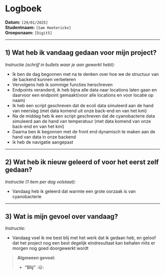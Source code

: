 # Logboek

**Datum:** `[29/01/2025]`  
**Studentnaam:** `[Sam Hoeterickx]`  
**Groepsnaam:** `[Digit5]`

---

## 1) Wat heb ik vandaag gedaan voor mijn project?

*Instructie (schrijf in bullets waar je aan gewerkt hebt):*  
- Ik ben de dag begonnen met na te denken over hoe we de structuur van de backend kunnen verbeteren
- Vervolgens heb ik sommige functies herschreven
- Endpoints veranderd, ik heb bijna alle data naar locations laten gaan en daarvoor een endpoint gemaakt(voor alle locations en voor locatie op naam)
- Ik heb een script geschreven dat de ecoli data simuleerd aan de hand van neerslag (met data komend uit onze back-end en van het kmi)
- Na de middag heb ik een script geschreven dat de cyanobacterie data simuleerd aan de hand van temperatuur (met data komend van onze back-end en van het kmi)
- Daarna ben ik begonnen met de front end dynamisch te maken aan de hand van data in onze backend
- ik heb de navigatie aangepast 



---
## 2) Wat heb ik nieuw geleerd of voor het eerst zelf gedaan?

*Instructie (1 item per dag volstaat):*  
- Vandaag heb ik geleerd dat warmte een grote oorzaak is van cyanobacterie 
---

## 3) Wat is mijn gevoel over vandaag?

*Instructie:*  
- Vandaag voel ik me best blij met het werk dat ik gedaan heb, en geloof dat het project nog een best degelijk eindresultaat kan behalen mits er morgen nog goed doorgewerkt wordt

> **Algmeeen gevoel:**  
> - **"Blij"** :😃:  

